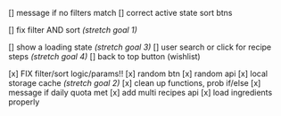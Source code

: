 [] message if no filters match
[] correct active state sort btns

[] fix filter AND sort _(stretch goal 1)_

[] show a loading state _(stretch goal 3)_
[] user search or click for recipe steps _(stretch goal 4)_
[] back to top button (wishlist)

[x] FIX filter/sort logic/params!!
[x] random btn
[x] random api
[x] local storage cache _(stretch goal 2)_
[x] clean up functions, prob if/else
[x] message if daily quota met
[x] add multi recipes api
[x] load ingredients properly
